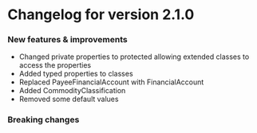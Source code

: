 # Changelog for version 2.1.0

### New features & improvements
- Changed private properties to protected allowing extended classes to access the properties
- Added typed properties to classes
- Replaced PayeeFinancialAccount with FinancialAccount
- Added CommodityClassification
- Removed some default values

### Breaking changes
